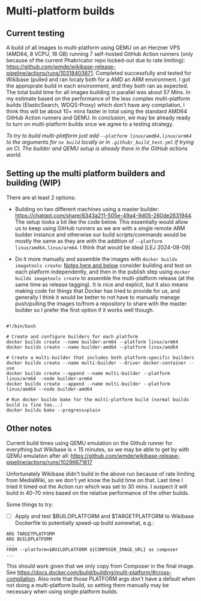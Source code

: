 # Multi-platform builds

## Current testing

A build of all images to multi-platform using QEMU on an Herzner VPS (AMD64, 8 VCPU, 16 GB) running 7 self-hosted GitHub Action runners (only because of the current Phabricator repo locked-out due to rate limiting): https://github.com/wmde/wikibase-release-pipeline/actions/runs/10318403871. Completed successfully and tested for Wikibase (pulled and ran localy both for a AMD an ARM environment. I got the approprate build in each environment, and they both ran as expected. The total build time for all images building in parallel was about 57 Mins. In my estimate based on the performance of the less complex multi-platform builds (ElasticSearch, WDQS-Proxy) which don't have any compilation, I think this will be about 10+ mins faster in total using the standard AMD64 GitHub Action runners and QEMU. In conclusion, we may be already ready to turn on multi-platform builds once we agree to a testing strategy.

*To try to build multi-platform just add `--platform linux/amd64,linux/arm64` to the arguments for `nx build` locally or in `.github/_build_test.yml` if trying on CI. The builder and QEMU setup is already there in the GitHub actions world.*

## Setting up the multi platform builders and building (WIP)

There are at least 2 options:

- Building on two different machines using a master builder: https://chatgpt.com/share/8343a211-505e-49a4-9d05-260de2631944. The setup looks a bit like the code below. This essentially would allow us to keep using GitHub runners as we are with a single remote ARM builder instance and otherwise our build scripts/commands would be mostly the same as they are with the addition of `--platform linux/amd64,linux/arm64`. I think that would be ideal [LEJ 2024-08-09]

- Do it more manually and assemble the images with `docker buildx imagetools create`: [Notes here and below](https://github.com/docker/build-push-action/issues/671#issuecomment-1609106171) consider building and test on each platform independently, and then in the publish step using `docker buildx imagetools create` to assemble the multi-platform release (at the same time as release tagging). It is nice and explicit, but it also means making code for things that Docker has tried to provide for us, and generally I think it would be better to not have to manually manage push/pulling the images to/from a repository to share with the master builder so I prefer the first option if it works well though.

```

#!/bin/bash

# Create and configure builders for each platform
docker buildx create --name builder-arm64 --platform linux/arm64
docker buildx create --name builder-amd64 --platform linux/amd64

# Create a multi-builder that includes both platform-specific builders
docker buildx create --name multi-builder --driver docker-container --use
docker buildx create --append --name multi-builder --platform linux/arm64 --node builder-arm64
docker buildx create --append --name multi-builder --platform linux/amd64 --node builder-amd64

# Run docker buildx bake for the multi-platform build (normal buildx build is fine too...)
docker buildx bake --progress=plain
```

## Other notes

Current build times using QEMU emulation on the Github runner for everything but Wikibase is < 15 minutes, so we may be able to get by with QEMU emulation after all: https://github.com/wmde/wikibase-release-pipeline/actions/runs/10296671817

Unfortunately Wikibase didn't build in the above run because of rate limiting from MediaWiki, so we don't yet know the build time on that. Last time I tried it timed out the Action run which was set to 30 mins. I suspect it will build in 40-70 mins based on the relative performance of the other builds.

Some things to try:

- [ ] Apply and test $BUILDPLATFORM and $TARGETPLATFORM to Wikibase Dockerfile to potentially speed-up build somewhat, e.g.:

```
ARG TARGETPLATFORM
ARG BUILDPLATFORM
...
FROM --platform=$BUILDPLATFORM ${COMPOSER_IMAGE_URL} as composer
...
```

This should work given that we only copy from Composer in the final image. See https://docs.docker.com/build/building/multi-platform/#cross-compilation. Also note that those PLATFORM args don't have a default when not doing a multi-platform build, so setting them manually may be necessary when using single platform builds.
